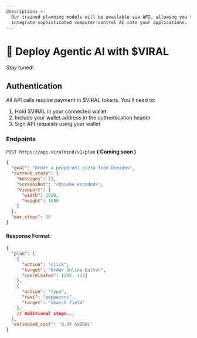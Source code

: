 ```yaml
---
description: >-
  Our trained planning models will be available via API, allowing you to
  integrate sophisticated computer-control AI into your applications.
---
```


# 🤖 Deploy Agentic AI with $VIRAL

Stay tuned!

## Authentication

All API calls require payment in $VIRAL tokens. You'll need to:

1. Hold $VIRAL in your connected wallet
2. Include your wallet address in the authentication header
3. Sign API requests using your wallet

### Endpoints

`POST https://api.viralmind/v1/plan` **( Coming soon )**

```json
{
  "goal": "Order a pepperoni pizza from Dominos",
  "current_state": {
    "messages": [],
    "screenshot": "<base64 encoded>",
    "viewport": {
      "width": 1920,
      "height": 1080
    }
  },
  "max_steps": 10
}
```

#### Response Format

```json
{
  "plan": [
    {
      "action": "click",
      "target": "Order Online button",
      "coordinates": [245, 123]
    },
    {
      "action": "type",
      "text": "pepperoni",
      "target": "search field"
    },
    // Additional steps...
  ],
  "estimated_cost": "0.05 $VIRAL"
}
```
